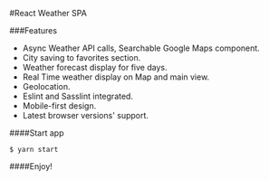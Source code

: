 #React Weather SPA

###Features

- Async Weather API calls, Searchable Google Maps component.
- City saving to favorites section.
- Weather forecast display for five days.
- Real Time weather display on Map and main view.
- Geolocation.
- Eslint and Sasslint integrated.
- Mobile-first design.
- Latest browser versions' support.

####Start app

`$ yarn start`

####Enjoy!

